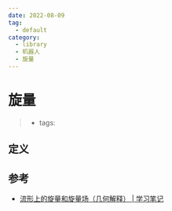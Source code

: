 ```yaml
---
date: 2022-08-09
tag:
  - default
category:
  - library
  - 机器人
  - 旋量
---
```


# 旋量

> - tags: 

## 定义



## 参考

- [流形上的旋量和旋量场（几何解释） | 学习笔记](https://chaoskey.oschina.io/notes/docs/diffgeo/0077/)

